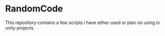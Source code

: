 # RandomCode

This repository contains a few scripts i have either used or plan on using in unity projects. 
